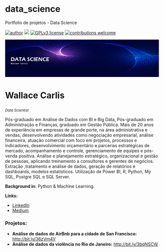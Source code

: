 # data_science
Portfolio de projetos - Data Science

[![author](https://img.shields.io/badge/author-wallacecarlis-red.svg)](https://www.linkedin.com/in/wallace-carlis-b3748524) [![](https://img.shields.io/badge/python-3.7+-blue.svg)](https://www.python.org/downloads/release/python-365/) [![GPLv3 license](https://img.shields.io/badge/License-GPLv3-blue.svg)](http://perso.crans.org/besson/LICENSE.html) [![contributions welcome](https://img.shields.io/badge/contributions-welcome-brightgreen.svg?style=flat)](https://github.com/wallacecarlis/data_science/issues)

<p align="center">
  <img src="novo banner.png" >
</p>

# Wallace Carlis
<sub>*Data Scientist*</sub>

Pós-graduado em Análise de Dados com BI e Big Data, Pós-graduado em Administração e Finanças, graduado em Gestão Pública. Mais de 20 anos de experiência em empresas de grande porte, na área administrativa e vendas, desenvolvendo atividades como negociação empresarial, análise financeira, atuação comercial com foco em projetos, processos e indicadores, desenvolvimento orçamentário e parcerias estratégicas de mercado, acompanhamento e controle, gerenciamento de equipes e pós-venda positiva. Análise e planejamento estratégico, organizacional e gestão de pessoas, aplicando treinamento a consultores e gerentes de negócios. Extração ,tratamento e análise de dados, geração de relatórios e dashboards, modelos estatísticos. Utilização de Power BI, R, Python, My SQL, Postgre SQL e SQL Server.

**Background in:** Python & Machine Learning.

**Links:**
* [LinkedIn](https://www.linkedin.com/in/wallace-carlis-b3748524/)
* [Medium](https://medium.com/@wallacecarlis)


### Projetos:

* **Análise de dados do AirBnb para a cidade de San Francisco:** http://bit.ly/36zVm4V
* **Análise de dados da violência no Rio de Janeiro:** http://bit.ly/3bqNSCW

